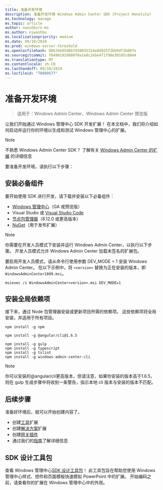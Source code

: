 ```yaml
---
title: 准备开发环境
description: 准备开发环境 Windows Admin Center SDK (Project Honolulu)
ms.technology: manage
ms.topic: article
author: nwashburn-ms
ms.author: niwashbu
ms.localizationpriority: medium
ms.date: 09/18/2018
ms.prod: windows-server-threshold
ms.openlocfilehash: 08634e05d6b7450035324e8d925f2bb9df3b007e
ms.sourcegitcommit: f6490192d686f0a1e0c2ebe471f98e30105c0844
ms.translationtype: MT
ms.contentlocale: zh-CN
ms.lasthandoff: 09/10/2019
ms.locfileid: "70869577"
---
```

# <a name="prepare-your-development-environment"></a>准备开发环境

>适用于：Windows Admin Center、Windows Admin Center 预览版

让我们开始通过 Windows 管理中心 SDK 开发扩展！  在本文档中，我们将介绍如何启动并运行你的环境以生成和测试 Windows 管理中心的扩展。

> [!NOTE]
> 不熟悉 Windows Admin Center SDK？  了解有关 [Windows Admin Center 的扩展](extensibility-overview.md) 的详细信息

要准备开发环境，请执行以下步骤：

## <a name="install-prerequisites"></a>安装必备组件

要开始使用 SDK 进行开发，请下载并安装以下必备组件：

* [Windows 管理中心](https://aka.ms/WACDownloadPage)（GA 或预览版）
* Visual Studio 或 [Visual Studio Code](http://code.visualstudio.com)
* [节点包管理器](https://npmjs.com/get-npm)（8.12.0 或更高版本）
* [NuGet](https://www.nuget.org/downloads)（用于发布扩展）

> [!NOTE]
> 你需要在开发人员模式下安装并运行 Windows Admin Center，以执行以下步骤。 开发人员模式允许 Windows Admin Center 加载未签名的扩展包。
>
>  要启用开发人员模式，请从命令行使用参数 DEV_MODE = 1 安装 Windows Admin Center。 在以下示例中，将 ```<version>``` 替换为正在安装的版本，即 ```WindowsAdminCenter1809.msi```。
>
> ```msiexec /i WindowsAdminCenter<version>.msi DEV_MODE=1```

## <a name="install-global-dependencies"></a>安装全局依赖项

接下来，通过 Node 包管理器安装或更新项目所需的依赖项。 这些依赖项将全局安装，并适用于所有项目。

```
npm install -g npm

npm install -g @angular/cli@1.6.5

npm install -g gulp
npm install -g typescript
npm install -g tslint
npm install -g windows-admin-center-cli
```

>[!NOTE]
>你可以安装的@angular/cli更高版本，但请注意，如果你安装的版本高于1.6.5，则在 gulp 生成步骤中将收到一条警告，指示本地 cli 版本与安装的版本不匹配。

## <a name="next-steps"></a>后续步骤

准备好环境后，就可以开始创建内容了。

- 创建[工具](develop-tool.md)扩展
- 创建[解决方案](develop-solution.md)扩展
- 创建[网关插件](develop-gateway-plugin.md)
- 通过我们的[指南](guides.md)了解详细信息

## <a name="sdk-design-toolkit"></a>SDK 设计工具包

查看 Windows 管理中心[SDK 设计工具包](https://github.com/Microsoft/windows-admin-center-sdk/blob/master/WindowsAdminCenterDesignToolkit.zip)！ 此工具包旨在帮助您使用 Windows 管理中心样式、控件和页面模板快速模拟 PowerPoint 中的扩展。 开始编码之前，请查看你的扩展在 Windows 管理中心中的外观。

